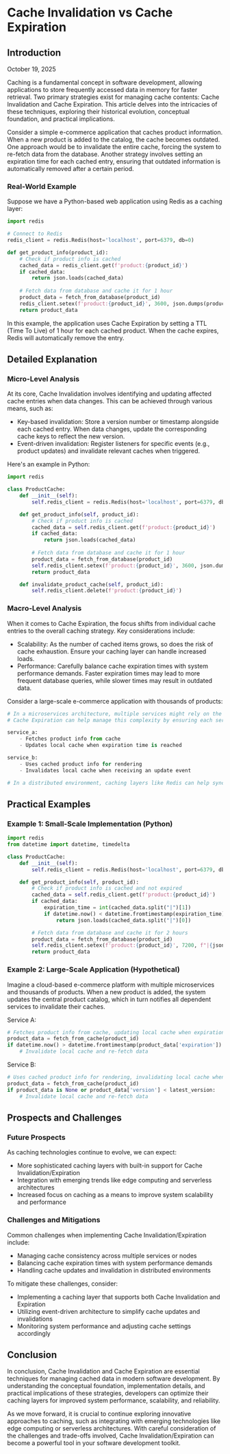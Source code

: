 # Cache Invalidation vs Cache Expiration
## Introduction
October 19, 2025

Caching is a fundamental concept in software development, allowing applications to store frequently accessed data in memory for faster retrieval. Two primary strategies exist for managing cache contents: Cache Invalidation and Cache Expiration. This article delves into the intricacies of these techniques, exploring their historical evolution, conceptual foundation, and practical implications.

Consider a simple e-commerce application that caches product information. When a new product is added to the catalog, the cache becomes outdated. One approach would be to invalidate the entire cache, forcing the system to re-fetch data from the database. Another strategy involves setting an expiration time for each cached entry, ensuring that outdated information is automatically removed after a certain period.

### Real-World Example
Suppose we have a Python-based web application using Redis as a caching layer:
```python
import redis

# Connect to Redis
redis_client = redis.Redis(host='localhost', port=6379, db=0)

def get_product_info(product_id):
    # Check if product info is cached
    cached_data = redis_client.get(f'product:{product_id}')
    if cached_data:
        return json.loads(cached_data)
    
    # Fetch data from database and cache it for 1 hour
    product_data = fetch_from_database(product_id)
    redis_client.setex(f'product:{product_id}', 3600, json.dumps(product_data))
    return product_data

```
In this example, the application uses Cache Expiration by setting a TTL (Time To Live) of 1 hour for each cached product. When the cache expires, Redis will automatically remove the entry.

## Detailed Explanation
### Micro-Level Analysis
At its core, Cache Invalidation involves identifying and updating affected cache entries when data changes. This can be achieved through various means, such as:

* Key-based invalidation: Store a version number or timestamp alongside each cached entry. When data changes, update the corresponding cache keys to reflect the new version.
* Event-driven invalidation: Register listeners for specific events (e.g., product updates) and invalidate relevant caches when triggered.

Here's an example in Python:
```python
import redis

class ProductCache:
    def __init__(self):
        self.redis_client = redis.Redis(host='localhost', port=6379, db=0)

    def get_product_info(self, product_id):
        # Check if product info is cached
        cached_data = self.redis_client.get(f'product:{product_id}')
        if cached_data:
            return json.loads(cached_data)
        
        # Fetch data from database and cache it for 1 hour
        product_data = fetch_from_database(product_id)
        self.redis_client.setex(f'product:{product_id}', 3600, json.dumps(product_data))
        return product_data

    def invalidate_product_cache(self, product_id):
        self.redis_client.delete(f'product:{product_id}')
```
### Macro-Level Analysis
When it comes to Cache Expiration, the focus shifts from individual cache entries to the overall caching strategy. Key considerations include:

* Scalability: As the number of cached items grows, so does the risk of cache exhaustion. Ensure your caching layer can handle increased loads.
* Performance: Carefully balance cache expiration times with system performance demands. Faster expiration times may lead to more frequent database queries, while slower times may result in outdated data.

Consider a large-scale e-commerce application with thousands of products:
```python
# In a microservices architecture, multiple services might rely on the same product catalog.
# Cache Expiration can help manage this complexity by ensuring each service has up-to-date information.

service_a:
    - Fetches product info from cache
    - Updates local cache when expiration time is reached

service_b:
    - Uses cached product info for rendering
    - Invalidates local cache when receiving an update event

# In a distributed environment, caching layers like Redis can help synchronize data across nodes.
```
## Practical Examples
### Example 1: Small-Scale Implementation (Python)
```python
import redis
from datetime import datetime, timedelta

class ProductCache:
    def __init__(self):
        self.redis_client = redis.Redis(host='localhost', port=6379, db=0)

    def get_product_info(self, product_id):
        # Check if product info is cached and not expired
        cached_data = self.redis_client.get(f'product:{product_id}')
        if cached_data:
            expiration_time = int(cached_data.split("|")[1])
            if datetime.now() < datetime.fromtimestamp(expiration_time):
                return json.loads(cached_data.split("|")[0])

        # Fetch data from database and cache it for 2 hours
        product_data = fetch_from_database(product_id)
        self.redis_client.setex(f'product:{product_id}', 7200, f"|{json.dumps(product_data)}|{datetime.now().timestamp()}")
        return product_data

```
### Example 2: Large-Scale Application (Hypothetical)
Imagine a cloud-based e-commerce platform with multiple microservices and thousands of products. When a new product is added, the system updates the central product catalog, which in turn notifies all dependent services to invalidate their caches.

Service A:
```python
# Fetches product info from cache, updating local cache when expiration time is reached
product_data = fetch_from_cache(product_id)
if datetime.now() > datetime.fromtimestamp(product_data['expiration']):
    # Invalidate local cache and re-fetch data
```
Service B:
```python
# Uses cached product info for rendering, invalidating local cache when receiving an update event
product_data = fetch_from_cache(product_id)
if product_data is None or product_data['version'] < latest_version:
    # Invalidate local cache and re-fetch data
```
## Prospects and Challenges
### Future Prospects
As caching technologies continue to evolve, we can expect:

* More sophisticated caching layers with built-in support for Cache Invalidation/Expiration
* Integration with emerging trends like edge computing and serverless architectures
* Increased focus on caching as a means to improve system scalability and performance

### Challenges and Mitigations
Common challenges when implementing Cache Invalidation/Expiration include:

* Managing cache consistency across multiple services or nodes
* Balancing cache expiration times with system performance demands
* Handling cache updates and invalidation in distributed environments

To mitigate these challenges, consider:

* Implementing a caching layer that supports both Cache Invalidation and Expiration
* Utilizing event-driven architecture to simplify cache updates and invalidations
* Monitoring system performance and adjusting cache settings accordingly

## Conclusion

In conclusion, Cache Invalidation and Cache Expiration are essential techniques for managing cached data in modern software development. By understanding the conceptual foundation, implementation details, and practical implications of these strategies, developers can optimize their caching layers for improved system performance, scalability, and reliability.

As we move forward, it is crucial to continue exploring innovative approaches to caching, such as integrating with emerging technologies like edge computing or serverless architectures. With careful consideration of the challenges and trade-offs involved, Cache Invalidation/Expiration can become a powerful tool in your software development toolkit.